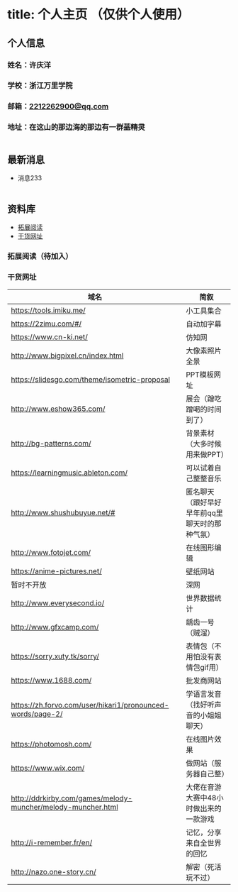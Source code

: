 # title:                 个人主页 （仅供个人使用）

## 个人信息 

### 姓名：许庆洋

### 学校：浙江万里学院

### 邮箱：2212262900@qq.com

### 地址：在这山的那边海的那边有一群~~蓝精灵~~

```

```

## 最新消息

- 消息233

```

```

## 资料库


- [拓展阅读](#拓展阅读)
- [干货网址](#干货网址)

### 拓展阅读（待加入）

### 干货网址

域名 | 简叙 
---- | -----
https://tools.imiku.me/ | 小工具集合
https://2zimu.com/#/ | 自动加字幕
https://www.cn-ki.net/ | 仿知网
http://www.bigpixel.cn/index.html | 大像素照片全景
https://slidesgo.com/theme/isometric-proposal | PPT模板网址
http://www.eshow365.com/ | 展会（蹭吃蹭喝的时间到了）
http://bg-patterns.com/ | 背景素材（大多时候用来做PPT）
https://learningmusic.ableton.com/ | 可以试着自己整整音乐
http://www.shushubuyue.net/# | 匿名聊天（跟好早好早年前qq里聊天时的那种气氛）
http://www.fotojet.com/ | 在线图形编辑
https://anime-pictures.net/ | 壁纸网站
暂时不开放 | 深网
http://www.everysecond.io/ | 世界数据统计
http://www.gfxcamp.com/ | 龋齿一号（贼溜）
https://sorry.xuty.tk/sorry/ | 表情包（不用怕没有表情包gif用）
https://www.1688.com/ | 批发商网站
https://zh.forvo.com/user/hikari1/pronounced-words/page-2/ | 学语言发音（找好听声音的小姐姐聊天）
https://photomosh.com/ | 在线图片效果
https://www.wix.com/ | 做网站（服务器自己整）
http://ddrkirby.com/games/melody-muncher/melody-muncher.html | 大佬在音游大赛中48小时做出来的一款游戏
http://i-remember.fr/en/ | 记忆，分享来自全世界的回忆
http://nazo.one-story.cn/ | 解密（死活玩不过）
